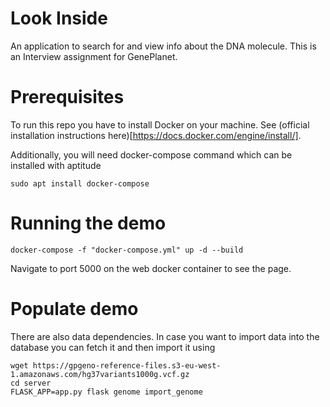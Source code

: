 # Look Inside
An application to search for and view info about the DNA molecule. This is an Interview assignment for GenePlanet.

# Prerequisites
To run this repo you have to install Docker on your machine. See (official installation instructions here)[https://docs.docker.com/engine/install/].

Additionally, you will need docker-compose command which can be installed with aptitude
```
sudo apt install docker-compose
```

# Running the demo
```
docker-compose -f "docker-compose.yml" up -d --build
```
Navigate to port 5000 on the web docker container to see the page.

# Populate demo
 
There are also data dependencies. In case you want to import data into the database you can fetch it and then import it using
```
wget https://gpgeno-reference-files.s3-eu-west-1.amazonaws.com/hg37variants1000g.vcf.gz
cd server
FLASK_APP=app.py flask genome import_genome
```

